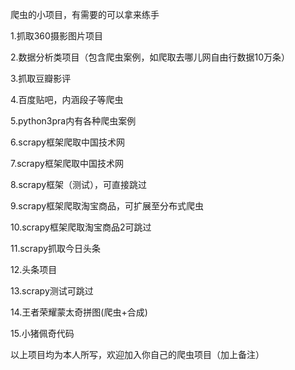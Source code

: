 爬虫的小项目，有需要的可以拿来练手

1.抓取360摄影图片项目

2.数据分析类项目（包含爬虫案例，如爬取去哪儿网自由行数据10万条）

3.抓取豆瓣影评

4.百度贴吧，内涵段子等爬虫

5.python3pra内有各种爬虫案例

6.scrapy框架爬取中国技术网

7.scrapy框架爬取中国技术网

8.scrapy框架（测试），可直接跳过

9.scrapy框架爬取淘宝商品，可扩展至分布式爬虫

10.scrapy框架爬取淘宝商品2可跳过

11.scrapy抓取今日头条

12.头条项目

13.scrapy测试可跳过

14.王者荣耀蒙太奇拼图(爬虫+合成)

15.小猪佩奇代码

以上项目均为本人所写，欢迎加入你自己的爬虫项目（加上备注）
